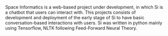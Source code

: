 Space Informatics is a web-based project under development, in which Si is a chatbot that users can interact with.
This projects consists of development and deployment of the early stage of Si to have basic conversation-based interactions with users.
Si was written in python mainly using Tensorflow, NLTK following Feed-Forward Neural Theory.
